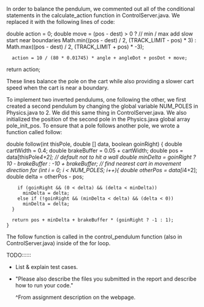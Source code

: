 In order to balance the pendulum, we commented out all of the conditional statements in the calculate_action function in ControlServer.java. We replaced it with the following lines of code:

double action = 0;
double move = (pos - dest) > 0 ?
          // min / max add slow start near boundaries
          Math.min((pos - dest)  / 2, (TRACK_LIMIT - pos) * 3)
          : Math.max((pos - dest)  / 2, (TRACK_LIMIT + pos) * -3);

      action = 10 / (80 * 0.01745) * angle + angleDot + posDot + move;

return action;


These lines balance the pole on the cart while also providing a slower cart speed when the cart is near a boundary.

To implement two inverted pendulums, one following the other, we first created a second pendulum by changing the global variable NUM_POLES in Physics.java to 2. We did this same thing in ControlServer.java. We also initialized the position of the second pole in the Physics.java global array pole_init_pos. To ensure that a pole follows another pole, we wrote a function called follow:

double follow(int thisPole, double [] data, boolean goinRight) {
      double cartWidth = 0.4;
      double brakeBuffer = 0.05 + cartWidth;
      double pos = data[thisPole*4+2];
      // default not to hit a wall
      double minDelta = goinRight ? 10 - brakeBuffer : -10 + brakeBuffer;
      // find nearest cart in movement direction
      for (int i = 0; i < NUM_POLES; i++){
        double otherPos = data[i*4+2];
        double delta = otherPos - pos;

        if (goinRight && (0 < delta) && (delta < minDelta))
          minDelta = delta;
        else if (!goinRight && (minDelta < delta) && (delta < 0))
          minDelta = delta;
      }

      return pos + minDelta + brakeBuffer * (goinRight ? -1 : 1);
    }



The follow function is called in the control_pendulum function (also in ControlServer.java) inside of the for loop.


TODO::::::
- List & explain test cases.

- "Please also describe the files you submitted in the report and describe how to run your code."

	^From assignment description on the webpage.

